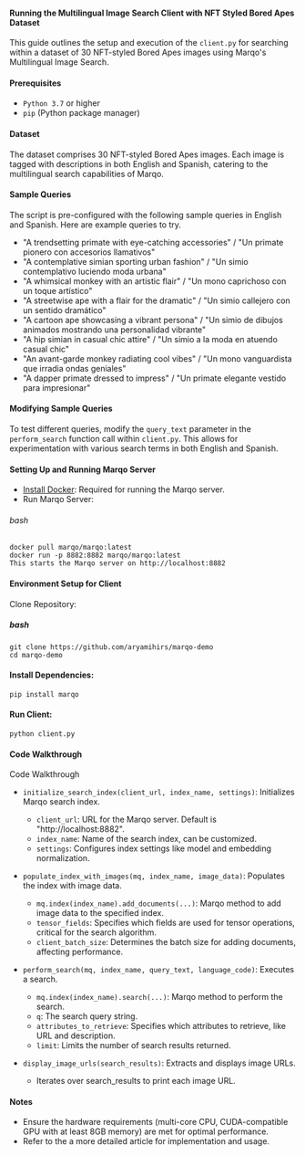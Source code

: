 #### Running the Multilingual Image Search Client with NFT Styled Bored Apes Dataset
This guide outlines the setup and execution of the `client.py` for searching within a dataset of 30 NFT-styled Bored Apes images using Marqo's Multilingual Image Search.

#### Prerequisites
* `Python 3.7` or higher
* `pip` (Python package manager)

#### Dataset
The dataset comprises 30 NFT-styled Bored Apes images. Each image is tagged with descriptions in both English and Spanish, catering to the multilingual search capabilities of Marqo.

#### Sample Queries
The script is pre-configured with the following sample queries in English and Spanish. Here are example queries to try.

* "A trendsetting primate with eye-catching accessories" / "Un primate pionero con accesorios llamativos"
* "A contemplative simian sporting urban fashion" / "Un simio contemplativo luciendo moda urbana"
* "A whimsical monkey with an artistic flair" / "Un mono caprichoso con un toque artístico"
* "A streetwise ape with a flair for the dramatic" / "Un simio callejero con un sentido dramático"
* "A cartoon ape showcasing a vibrant persona" / "Un simio de dibujos animados mostrando una personalidad vibrante"
* "A hip simian in casual chic attire" / "Un simio a la moda en atuendo casual chic"
* "An avant-garde monkey radiating cool vibes" / "Un mono vanguardista que irradia ondas geniales"
* "A dapper primate dressed to impress" / "Un primate elegante vestido para impresionar"

#### Modifying Sample Queries
To test different queries, modify the `query_text` parameter in the `perform_search` function call within `client.py`. This allows for experimentation with various search terms in both English and Spanish.

#### Setting Up and Running Marqo Server
* [Install Docker](https://docs.docker.com/get-docker/): Required for running the Marqo server.
* Run Marqo Server:

###### bash
```
docker pull marqo/marqo:latest
docker run -p 8882:8882 marqo/marqo:latest
This starts the Marqo server on http://localhost:8882
```

#### Environment Setup for Client
Clone Repository:

##### bash
```
git clone https://github.com/aryamihirs/marqo-demo
cd marqo-demo
```

#### Install Dependencies:
```
pip install marqo
```

#### Run Client:
```
python client.py
```

#### Code Walkthrough
Code Walkthrough
* `initialize_search_index(client_url, index_name, settings)`: Initializes Marqo search index.
  * `client_url`: URL for the Marqo server. Default is "http://localhost:8882".
  * `index_name`: Name of the search index, can be customized.
  * `settings`: Configures index settings like model and embedding normalization.

* `populate_index_with_images(mq, index_name, image_data)`: Populates the index with image data.
  * `mq.index(index_name).add_documents(...)`: Marqo method to add image data to the specified index.
  * `tensor_fields`: Specifies which fields are used for tensor operations, critical for the search algorithm.
  * `client_batch_size`: Determines the batch size for adding documents, affecting performance.

* `perform_search(mq, index_name, query_text, language_code)`: Executes a search.
  * `mq.index(index_name).search(...)`: Marqo method to perform the search.
  * `q`: The search query string.
  * `attributes_to_retrieve`: Specifies which attributes to retrieve, like URL and description.
  * `limit`: Limits the number of search results returned.
 
* `display_image_urls(search_results)`: Extracts and displays image URLs.
  * Iterates over search_results to print each image URL.

#### Notes
* Ensure the hardware requirements (multi-core CPU, CUDA-compatible GPU with at least 8GB memory) are met for optimal performance.
* Refer to the a more detailed article for  implementation and usage.

